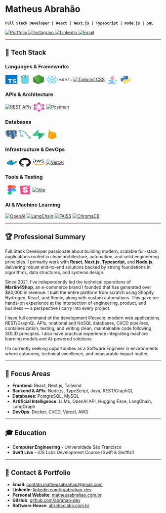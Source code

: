 # Matheus Abrahão

**`Full Stack Developer | React | Next.js | TypeScript | Node.js | SQL`**

<p>
  <a href="http://matheusabrahao.com.br">
    <img src="https://img.shields.io/badge/Portfolio-%230071A2.svg?&style=flat-square&logo=internet-explorer&logoColor=white&color=071A2C" alt="Portfolio">
  </a>
  <a href="https://www.instagram.com/abrahao.dev">
    <img src="https://img.shields.io/badge/Instagram-%23E4405F.svg?&style=flat-square&logo=instagram&logoColor=white&color=071A2C" alt="Instagram">
  </a>
  <a href="https://www.linkedin.com/in/abrahao-dev">
    <img src="https://img.shields.io/badge/LinkedIn-%230071A2.svg?&style=flat-square&logo=linkedin&logoColor=white&color=071A2C" alt="LinkedIn">
  </a>
  <a href="mailto:contato.matheusabrahao@gmail.com">
    <img src="https://img.shields.io/badge/Email-D14836?style=flat-square&logo=gmail&logoColor=white&color=071A2C" alt="Email">
  </a>
</p>

---

## 🚀 Tech Stack

### **Languages & Frameworks**
<a href="https://www.typescriptlang.org"><img align="center" alt="TypeScript" height="30" width="40" src="https://raw.githubusercontent.com/devicons/devicon/master/icons/typescript/typescript-original.svg"></a>
<a href="https://golang.org"><img align="center" alt="Golang" height="30" width="40" src="https://raw.githubusercontent.com/devicons/devicon/master/icons/go/go-original.svg"></a>
<a href="https://nodejs.org"><img align="center" alt="Node.js" height="30" width="40" src="https://raw.githubusercontent.com/devicons/devicon/master/icons/nodejs/nodejs-original.svg"></a>
<a href="https://reactjs.org"><img align="center" alt="React" height="30" width="40" src="https://raw.githubusercontent.com/devicons/devicon/master/icons/react/react-original.svg"></a>
<a href="https://nextjs.org"><img align="center" alt="Next.js" height="30" width="40" src="https://raw.githubusercontent.com/devicons/devicon/master/icons/nextjs/nextjs-original-wordmark.svg"></a>
<a href="https://tailwindcss.com"><img align="center" alt="Tailwind CSS" height="30" width="40" src="https://upload.wikimedia.org/wikipedia/commons/thumb/d/d5/Tailwind_CSS_Logo.svg/2560px-Tailwind_CSS_Logo.svg.png"></a>
<a href="https://www.java.com"><img align="center" alt="Java" height="30" width="40" src="https://raw.githubusercontent.com/devicons/devicon/master/icons/java/java-original.svg"></a>
<a href="https://www.python.org"><img align="center" alt="Python" height="30" width="40" src="https://raw.githubusercontent.com/devicons/devicon/master/icons/python/python-original.svg"></a>

### **APIs & Architecture**
<a href="https://restfulapi.net"><img align="center" alt="REST APIs" height="30" width="40" src="https://keenethics.com/wp-content/uploads/2022/01/rest-api-1.svg"></a>
<a href="https://graphql.org"><img align="center" alt="GraphQL" height="30" width="40" src="https://raw.githubusercontent.com/devicons/devicon/master/icons/graphql/graphql-plain.svg"></a>
<a href="https://www.postman.com/"><img align="center" alt="Postman" height="30" width="40" src="https://www.vectorlogo.zone/logos/getpostman/getpostman-icon.svg"></a>

### **Databases**
<a href="https://www.postgresql.org"><img align="center" alt="PostgreSQL" height="30" width="40" src="https://raw.githubusercontent.com/devicons/devicon/master/icons/postgresql/postgresql-original.svg"></a>
<a href="https://www.mysql.com"><img align="center" alt="MySQL" height="30" width="40" src="https://raw.githubusercontent.com/devicons/devicon/master/icons/mysql/mysql-original.svg"></a>
<a href="https://supabase.com"><img align="center" alt="Supabase" height="30" width="40" src="https://raw.githubusercontent.com/devicons/devicon/master/icons/supabase/supabase-original.svg"></a>
<a href="https://firebase.google.com/"><img align="center" alt="Firebase" height="30" width="40" src="https://raw.githubusercontent.com/devicons/devicon/master/icons/firebase/firebase-plain.svg"></a>

### **Infrastructure & DevOps**
<a href="https://www.docker.com"><img align="center" alt="Docker" height="30" width="40" src="https://raw.githubusercontent.com/devicons/devicon/master/icons/docker/docker-original.svg"></a>
<a href="https://github.com/features/actions"><img align="center" alt="GitHub Actions" height="30" width="40" src="https://raw.githubusercontent.com/devicons/devicon/master/icons/github/github-original.svg"></a>
<a href="https://aws.amazon.com"><img align="center" alt="AWS" height="30" width="40" src="https://raw.githubusercontent.com/devicons/devicon/master/icons/amazonwebservices/amazonwebservices-original-wordmark.svg"></a>
<a href="https://vercel.com"><img align="center" alt="Vercel" height="30" width="40" src="https://cdn.worldvectorlogo.com/logos/vercel.svg"></a>

### **Tools & Testing**
<a href="https://www.figma.com"><img align="center" alt="Figma" height="30" width="40" src="https://raw.githubusercontent.com/devicons/devicon/master/icons/figma/figma-original.svg"></a>
<a href="https://storybook.js.org"><img align="center" alt="Storybook" height="30" width="40" src="https://raw.githubusercontent.com/devicons/devicon/master/icons/storybook/storybook-original.svg"></a>
<a href="https://vitejs.dev"><img align="center" alt="Vite" height="30" width="40" src="https://raw.githubusercontent.com/vitejs/vite/main/docs/public/logo.svg"></a>

### **AI & Machine Learning**
<a href="https://openai.com"><img align="center" alt="OpenAI" height="30" width="40" src="https://upload.wikimedia.org/wikipedia/commons/4/4d/OpenAI_Logo.svg"></a>
<a href="https://www.langchain.com"><img align="center" alt="LangChain" height="30" width="40" src="https://assets.streamlinehq.com/image/private/w_300,h_300,ar_1/f_auto/v1/icons/logos/langchain-ipuhh4qo1jz5ssl4x0g2a.png/langchain-dp1uxj2zn3752pntqnpfu2.png?_a=DATAdtAAZAA0"></a>
<a href="https://faiss.ai"><img align="center" alt="FAISS" height="30" width="40" src="https://rainboinc.gallerycdn.vsassets.io/extensions/rainboinc/faiss-viewer/0.0.1/1742440759255/Microsoft.VisualStudio.Services.Icons.Default"></a>
<a href="https://www.trychroma.com/"><img align="center" alt="ChromaDB" height="30" width="40" src="https://www.trychroma.com/_next/image?url=%2F_next%2Fstatic%2Fmedia%2Fchroma.d840f629.png&w=1920&q=75&dpl=dpl_6ahX99xu2FH8Nkx2KgAvUcQyFiY5"></a>

---

## 🏆 Professional Summary

Full Stack Developer passionate about building modern, scalable full-stack applications rooted in clean architecture, automation, and solid engineering principles. I primarily work with **React**, **Next.js**, **Typescript**, and **Node.js**, delivering robust end-to-end solutions backed by strong foundations in algorithms, data structures, and systems design.

Since 2021, I’ve independently led the technical operations of **Martin4Shop**, an e-commerce brand I founded that has generated over $80,000 in revenue. I built the entire platform from scratch using Shopify Hydrogen, React, and Remix, along with custom automations. This gave me hands-on experience at the intersection of engineering, product, and business — a perspective I carry into every project.

I have full command of the development lifecycle: modern web applications, REST/GraphQL APIs, relational and NoSQL databases, CI/CD pipelines, containerization, testing, and writing clean, maintainable code following SOLID principles. I also have practical experience integrating machine learning models and AI-powered solutions.

I’m currently seeking opportunities as a Software Engineer in environments where autonomy, technical excellence, and measurable impact matter.

---

## 🎯 Focus Areas
- **Frontend**: React, Next.js, Tailwind
- **Backend & APIs**: Node.js, TypeScript, Java, REST/GraphQL
- **Databases**: PostgreSQL, MySQL
- **Artificial Intelligence**: LLMs, OpenAI API, Hugging Face, LangChain, LangGraph
- **DevOps**: Docker, CI/CD, Vercel, AWS  

---

## 🎓 Education
- **Computer Engineering** - Universidade São Francisco
- **Swift Live** - iOS Labs Development Course (Swift & SwiftUI)

---

## 📩 Contact & Portfolio
- **Email**: [contato.matheusabrahao@gmail.com](mailto:contato.matheusabrahao@gmail.com)
- **LinkedIn**: [linkedin.com/in/abrahao-dev](https://www.linkedin.com/in/abrahao-dev)
- **Personal Website**: [matheusabrahao.com.br](http://matheusabrahao.com.br)
- **GitHub**: [github.com/abrahao-dev](https://github.com/abrahao-dev)
- **Software House**: [abrahaolabs.com.br](https://abrahaolabs.com.br)
